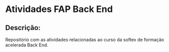 # Atividades FAP Back End

## Descrição:
Repositório com as atividades relacionadas ao curso da softex de formação acelerada Back End.
